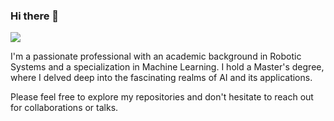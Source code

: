 ### Hi there 👋
![](https://pbs.twimg.com/profile_banners/1689016478417170432/1701512474/1080x360)

I'm a passionate professional with an academic background in Robotic Systems and a specialization in Machine Learning. I hold a Master's degree, where I delved deep into the fascinating realms of AI and its applications.

Please feel free to explore my repositories and don't hesitate to reach out for collaborations or talks.
